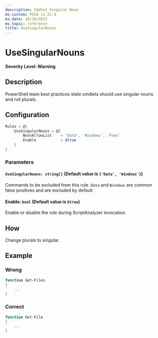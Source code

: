 ```yaml
---
description: Cmdlet Singular Noun
ms.custom: PSSA v1.21.0
ms.date: 10/18/2021
ms.topic: reference
title: UseSingularNouns
---
```

# UseSingularNouns

**Severity Level: Warning**

## Description

PowerShell team best practices state cmdlets should use singular nouns and not plurals.

## Configuration

```powershell
Rules = @{
    UseSingularNouns = @{
        NounAllowList    = 'Data', 'Windows', 'Foos'
        Enable           = $true
    }
}
```

### Parameters

#### `UseSingularNouns: string[]` (Default value is `{'Data', 'Windows'}`)

Commands to be excluded from this rule. `Data` and `Windows` are common false positives and are excluded by default

#### Enable: `bool` (Default value is `$true`)

Enable or disable the rule during ScriptAnalyzer invocation.

## How

Change plurals to singular.

## Example

### Wrong

```powershell
function Get-Files
{
    ...
}
```

### Correct

```powershell
function Get-File
{
    ...
}
```
